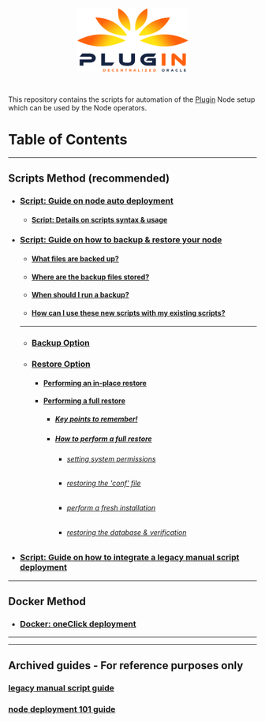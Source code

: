 <br/>
<p align="center">
<a href="https://goplugin.co" target="_blank">
<img src="https://github.com/GoPlugin/Plugin/blob/main/docs/plugin.png" width="225" alt="Plugin logo">
</a>
</p>
<br/>

This repository contains the scripts for automation of the [Plugin](https://goplugin.co/) Node setup which can be used by the Node operators.


# Table of Contents
---
## Scripts Method (recommended)
  - ### [Script: Guide on node auto deployment](docs/node_autosetup.md)
    - #### [Script: Details on scripts syntax & usage](docs/node_scripts_details.md)

  - ### [Script: Guide on how to backup & restore your node](docs/node_backup_restore.md)
    - #### [What files are backed up?](node_backup_restore.md#what-files-are-backed-up)
    - #### [Where are the backup files stored?](node_backup_restore.md#where-are-my-backup-files-stored)
    - #### [When should I run a backup?](node_backup_restore.md#when-should-i-run-the-backup-script)
    - #### [How can I use these new scripts with my existing scripts?](node_backup_restore.md#how-do-i-integrate-these-new-scripts-to-my-nodes-existing-scr)
    ---
    - ### [Backup Option](node_backup_restore.md#performing-a-backup)
    - ### [Restore Option](node_backup_restore.md#performing-a-restore)

      - #### [Performing an in-place restore](node_backup_restore.md#the-in-place-restore)
      - #### [Performing a full restore](node_backup_restore.md#full-restore)
        - ##### [Key points to remember!](node_backup_restore.md#key-points-to-remember)
        - ##### [How to perform a full restore](node_backup_restore.md#how-to-perform-a-full-restore)
          - ###### [setting system permissions](node_backup_restore.md#setup-system-permissions)
          - ###### [restoring the 'conf' file](node_backup_restore.md#restore-the-conf-files)
          - ###### [perform a fresh installation](node_backup_restore.md#perform-a-fresh-node-deployment-install)
          - ###### [restoring the database & verification](node_backup_restore.md#restore-the-database)
  - ### [Script: Guide on how to integrate a legacy manual script deployment](docs/manual-script_integrate_bkup.md)


---
## Docker Method
  - ### [Docker: oneClick deployment](oneClickDeploy/README.md)


---
---
## Archived guides - For reference purposes only
### [legacy manual script guide](docs/manual-script-deployment.md)
### [node deployment 101 guide](docs/node_setup_101.md)